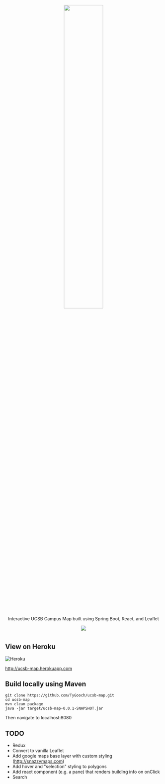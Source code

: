 <p align="center">
    <img src="https://vectr.com/tygooch/cwliL01Vy.svg?width=1612.6211386287864&height=499.67313762929007&select=k1rqVfLtjJ,bg058HDeJ&source=selection"
        height="50%" width="50%">
</p>

<p align="center">
Interactive UCSB Campus Map built using Spring Boot, React, and Leaflet
</p>

<p align="center">
    <a href="https://travis-ci.org/TyGooch/ucsb-map">
        <img src="https://travis-ci.org/TyGooch/ucsb-map.svg?branch=master" />
    </a>
</p>

#

## View on Heroku

![Heroku](http://heroku-badge.herokuapp.com/?app=angularjs-crypto&style=flat&svg=1)

http://ucsb-map.herokuapp.com

## Build locally using Maven
```
git clone https://github.com/TyGooch/ucsb-map.git
cd ucsb-map
mvn clean package
java -jar target/ucsb-map-0.0.1-SNAPSHOT.jar
```
Then navigate to localhost:8080

## TODO
* Redux
* Convert to vanilla Leaflet
* Add google maps base layer with custom styling (http://snazzymaps.com)
* Add hover and "selection" styling to polygons
* Add react component (e.g. a pane) that renders building info on onClick
* Search

